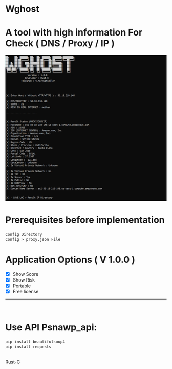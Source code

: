 # Wghost
# A tool with high information For Check ( DNS / Proxy / IP )
<img src="https://github.com/RustCompiler/Wghost/blob/main/photo_2025-01-05_13-42-32.jpg">


# Prerequisites before implementation
```
Config Directory
Config > proxy.json File
```

# Application Options ( V 1.0.0 )

- [x] Show Score
- [x] Show Risk
- [x] Portable
- [x] Free license

***
<br>

# Use API Psnawp_api:
```
pip install beautifulsoup4
pip install requests
```


<br>
Rust-C

